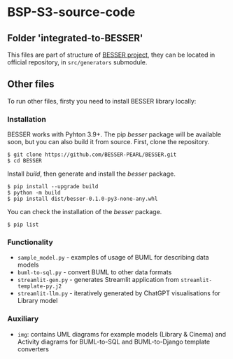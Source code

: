# BSP-S3-source-code

## Folder 'integrated-to-BESSER'

This files are part of structure of [BESSER project](https://github.com/BESSER-PEARL/BESSER/), they can be located in official repository, in `src/generators` submodule.

## Other files

To run other files, firsty you need to install BESSER library locally:

### Installation

BESSER works with Pyhton 3.9+. The pip *besser* package will be available soon, but you can also build it from source. First, clone the repository.

    $ git clone https://github.com/BESSER-PEARL/BESSER.git
    $ cd BESSER

Install *build*, then generate and install the *besser* package.

    $ pip install --upgrade build
    $ python -m build
    $ pip install dist/besser-0.1.0-py3-none-any.whl

You can check the installation of the *besser* package.

    $ pip list

### Functionality

- `sample_model.py` - examples of usage of BUML for describing data models
- `buml-to-sql.py` - convert BUML to other data formats
- `streamlit-gen.py` - generates Streamlit application from `streamlit-template-py.j2`
- `streamlit-llm.py` - iteratively generated by ChatGPT visualisations for Library model

### Auxiliary

- `img`: contains UML diagrams for example models (Library & Cinema) and Activity diagrams for BUML-to-SQL and BUML-to-Django template converters